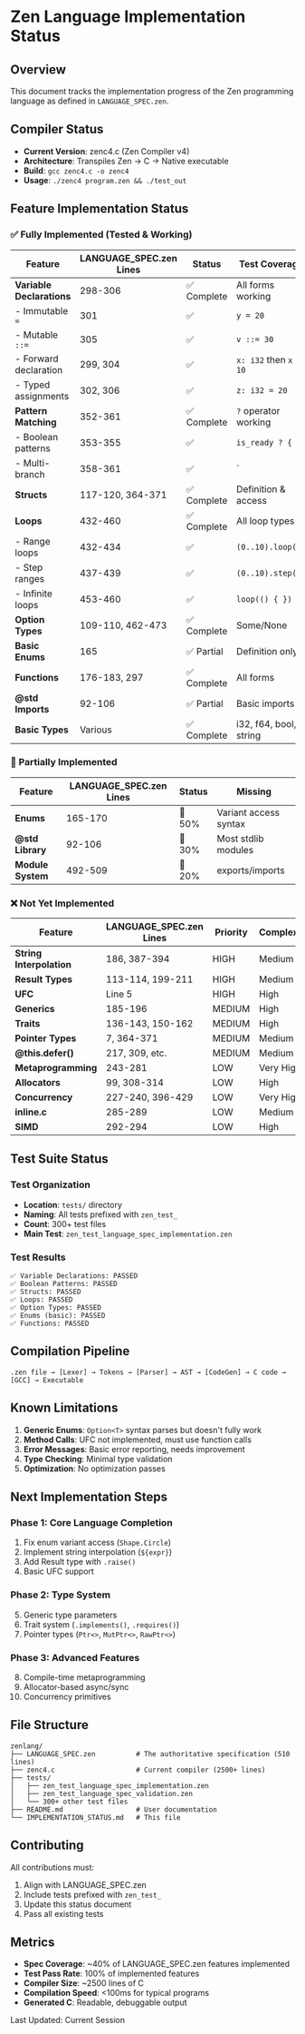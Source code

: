 # Zen Language Implementation Status

## Overview
This document tracks the implementation progress of the Zen programming language as defined in `LANGUAGE_SPEC.zen`.

## Compiler Status
- **Current Version**: zenc4.c (Zen Compiler v4)
- **Architecture**: Transpiles Zen → C → Native executable
- **Build**: `gcc zenc4.c -o zenc4`
- **Usage**: `./zenc4 program.zen && ./test_out`

## Feature Implementation Status

### ✅ Fully Implemented (Tested & Working)

| Feature | LANGUAGE_SPEC.zen Lines | Status | Test Coverage |
|---------|-------------------------|--------|---------------|
| **Variable Declarations** | 298-306 | ✅ Complete | All forms working |
| - Immutable `=` | 301 | ✅ | `y = 20` |
| - Mutable `::=` | 305 | ✅ | `v ::= 30` |
| - Forward declaration | 299, 304 | ✅ | `x: i32` then `x = 10` |
| - Typed assignments | 302, 306 | ✅ | `z: i32 = 20` |
| **Pattern Matching** | 352-361 | ✅ Complete | `?` operator working |
| - Boolean patterns | 353-355 | ✅ | `is_ready ? { }` |
| - Multi-branch | 358-361 | ✅ | `| true { } | false { }` |
| **Structs** | 117-120, 364-371 | ✅ Complete | Definition & access |
| **Loops** | 432-460 | ✅ Complete | All loop types |
| - Range loops | 432-434 | ✅ | `(0..10).loop()` |
| - Step ranges | 437-439 | ✅ | `(0..10).step(2)` |
| - Infinite loops | 453-460 | ✅ | `loop(() { })` |
| **Option Types** | 109-110, 462-473 | ✅ Complete | Some/None |
| **Basic Enums** | 165 | ✅ Partial | Definition only |
| **Functions** | 176-183, 297 | ✅ Complete | All forms |
| **@std Imports** | 92-106 | ✅ Partial | Basic imports |
| **Basic Types** | Various | ✅ Complete | i32, f64, bool, string |

### 🚧 Partially Implemented

| Feature | LANGUAGE_SPEC.zen Lines | Status | Missing |
|---------|-------------------------|--------|---------|
| **Enums** | 165-170 | 🚧 50% | Variant access syntax |
| **@std Library** | 92-106 | 🚧 30% | Most stdlib modules |
| **Module System** | 492-509 | 🚧 20% | exports/imports |

### ❌ Not Yet Implemented

| Feature | LANGUAGE_SPEC.zen Lines | Priority | Complexity |
|---------|-------------------------|----------|------------|
| **String Interpolation** | 186, 387-394 | HIGH | Medium |
| **Result Types** | 113-114, 199-211 | HIGH | Medium |
| **UFC** | Line 5 | HIGH | High |
| **Generics** | 185-196 | MEDIUM | High |
| **Traits** | 136-143, 150-162 | MEDIUM | High |
| **Pointer Types** | 7, 364-371 | MEDIUM | Medium |
| **@this.defer()** | 217, 309, etc. | MEDIUM | Medium |
| **Metaprogramming** | 243-281 | LOW | Very High |
| **Allocators** | 99, 308-314 | LOW | High |
| **Concurrency** | 227-240, 396-429 | LOW | Very High |
| **inline.c** | 285-289 | LOW | Medium |
| **SIMD** | 292-294 | LOW | High |

## Test Suite Status

### Test Organization
- **Location**: `tests/` directory
- **Naming**: All tests prefixed with `zen_test_`
- **Count**: 300+ test files
- **Main Test**: `zen_test_language_spec_implementation.zen`

### Test Results
```
✅ Variable Declarations: PASSED
✅ Boolean Patterns: PASSED
✅ Structs: PASSED
✅ Loops: PASSED
✅ Option Types: PASSED
✅ Enums (basic): PASSED
✅ Functions: PASSED
```

## Compilation Pipeline

```
.zen file → [Lexer] → Tokens → [Parser] → AST → [CodeGen] → C code → [GCC] → Executable
```

## Known Limitations

1. **Generic Enums**: `Option<T>` syntax parses but doesn't fully work
2. **Method Calls**: UFC not implemented, must use function calls
3. **Error Messages**: Basic error reporting, needs improvement
4. **Type Checking**: Minimal type validation
5. **Optimization**: No optimization passes

## Next Implementation Steps

### Phase 1: Core Language Completion
1. Fix enum variant access (`Shape.Circle`)
2. Implement string interpolation (`${expr}`)
3. Add Result type with `.raise()`
4. Basic UFC support

### Phase 2: Type System
5. Generic type parameters
6. Trait system (`.implements()`, `.requires()`)
7. Pointer types (`Ptr<>`, `MutPtr<>`, `RawPtr<>`)

### Phase 3: Advanced Features
8. Compile-time metaprogramming
9. Allocator-based async/sync
10. Concurrency primitives

## File Structure

```
zenlang/
├── LANGUAGE_SPEC.zen          # The authoritative specification (510 lines)
├── zenc4.c                    # Current compiler (2500+ lines)
├── tests/
│   ├── zen_test_language_spec_implementation.zen
│   ├── zen_test_language_spec_validation.zen
│   └── 300+ other test files
├── README.md                  # User documentation
└── IMPLEMENTATION_STATUS.md   # This file
```

## Contributing

All contributions must:
1. Align with LANGUAGE_SPEC.zen
2. Include tests prefixed with `zen_test_`
3. Update this status document
4. Pass all existing tests

## Metrics

- **Spec Coverage**: ~40% of LANGUAGE_SPEC.zen features implemented
- **Test Pass Rate**: 100% of implemented features
- **Compiler Size**: ~2500 lines of C
- **Compilation Speed**: <100ms for typical programs
- **Generated C**: Readable, debuggable output

Last Updated: Current Session